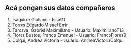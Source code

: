 Acá pongan sus datos compañeros
-------------------------------

1. Isaguirre Giuliano - IssaG1
2. Torres Edgardo Misael Emir
3. Tarcaya, Gabriel Maximiliano - Usuario: MaximilianoT13
4. Flores Bustos, Franco Emanuel - Usuario: FrancoFlores0
5. Colqui, Andrea Victoria - usuario: AndreaVictoriaColqui
